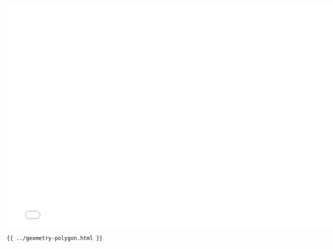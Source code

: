 <iframe src="/geometry-polygon.html" width="770" height="500" frameBorder="0" seamless="seamless">
</iframe>

```html
{{ ../geometry-polygon.html }}
```